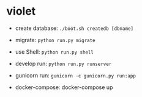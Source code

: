 # violet

- create database: `./boot.sh createdb [dbname]`

- migrate: `python run.py migrate`

- use Shell: `python run.py shell`

- develop run: `python run.py runserver`

- gunicorn run: `gunicorn -c gunicorn.py run:app`

- docker-compose: docker-compose up